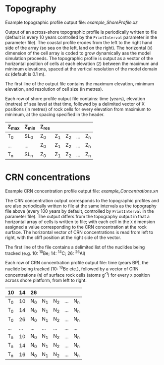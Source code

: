 Topography
===
Example topographic profile output file: *example_ShoreProfile.xz*

Output of an across-shore topographic profile is periodically written to file (default is every 10 years controlled by the `PrintInterval` parameter in the parameter file). The coastal profile erodes from  the left to the right hand side of the array (so sea on the left, land on the right). The horizontal (`X`) dimension of the cell array is coded to grow dynamically aas the model simulation proceeds. The topographic profile is output as a vector of the horizontal position of cells at each elevation (`Z`) between the maximum and minimum elevations, spaced at the vertical resolution of the model domain `dZ` (default is 0.1 m).

The first line of the output file contains the maximum elevation, minimum elevation, and resolution of cell size (in metres).

Each row of shore profile output file contains: time (years), elevation (metres) of sea level at that time, followed by a delimited vector of X positions (in metres) of rock cells for every elevation from maximium to minimum, at the spacing specified in the header.

| Z<sub>max</sub> | Z<sub>min</sub> | Z<sub>res</sub> | | | | |
|---|---|---|---|---|---|---|
| T<sub>0</sub> | SL<sub>0</sub> | Z<sub>0</sub> |  Z<sub>1</sub> |  Z<sub>2</sub> | ... | Z<sub>n</sub> |
| ... | ... |Z<sub>0</sub> | Z<sub>1</sub> |  Z<sub>2</sub> | ... | Z<sub>n</sub> |
| T<sub>n</sub> | SL<sub>n</sub> | Z<sub>0</sub> | Z<sub>1</sub> |  Z<sub>2</sub> | ... | Z<sub>n</sub> |

CRN concentrations
===

Example CRN concentration profile output file: *example_Concentrations.xn*

The CRN concentration output corresponds to the topographic profiles and are also periodically written to file at the same intervals as the topography file above (every 100 years by default, controlled by `PrintInterval` in the parameter file). The output differs from the topography output in that a horizontal array of cells is written to file; with each cell in the `X` dimension assigned a value corresponding to the CRN concentration at the rock surface. The horizontal vector of CRN concentrations is read from left to right, with the cliff position at the right side of the vector. 

The first line of the file contains a delimited list of the nuclides being tracked (e.g. 10: <sup>10</sup>Be; 14: <sup>14</sup>C; 26: <sup>26</sup>Al) 

Each row of CRN concentration profile output file: time (years BP), the nuclide being tracked (10: <sup>10</sup>Be etc.), followed by a vector of CRN concentrations (`N`) of surface rock cells (atoms g<sup>-1</sup>) for every `X` position across shore platform, from left to right. 

| 10 | 14 | 26 | | | | |
|---|---|---|---|---|---|---|
| T<sub>0</sub> | 10 | N<sub>0</sub> | N<sub>1</sub> | N<sub>2</sub> | ... | N<sub>n</sub> |
| T<sub>0</sub> | 14 | N<sub>0</sub> | N<sub>1</sub> | N<sub>2</sub> | ... | N<sub>n</sub> |
| T<sub>0</sub> | 26 | N<sub>0</sub> | N<sub>1</sub> | N<sub>2</sub> | ... | N<sub>n</sub> |
| ... | ... | ... | ... | ... | ... | ... |
| T<sub>n</sub> | 10 | N<sub>0</sub> | N<sub>1</sub> | N<sub>2</sub> | ... | N<sub>n</sub> |
| T<sub>n</sub> | 14 | N<sub>0</sub> | N<sub>1</sub> | N<sub>2</sub> | ... | N<sub>n</sub> |
| T<sub>n</sub> | 16 | N<sub>0</sub> | N<sub>1</sub> | N<sub>2</sub> | ... | N<sub>n</sub> |